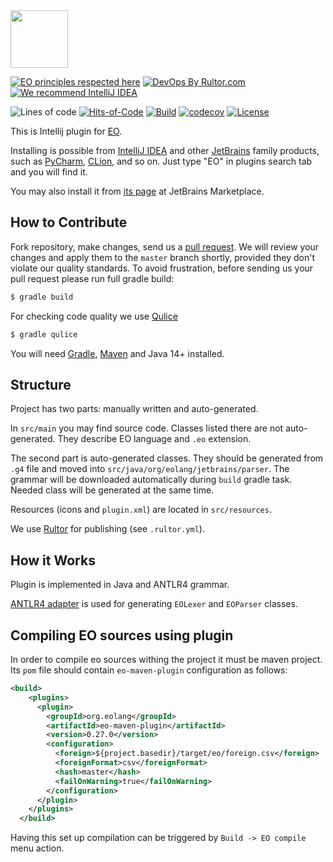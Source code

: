 <img src="https://www.yegor256.com/images/books/elegant-objects/cactus.svg" height="92px" />

[![EO principles respected here](https://www.elegantobjects.org/badge.svg)](https://www.elegantobjects.org)
[![DevOps By Rultor.com](http://www.rultor.com/b/objectionary/eo)](http://www.rultor.com/p/objectionary/eo)
[![We recommend IntelliJ IDEA](https://www.elegantobjects.org/intellij-idea.svg)](https://www.jetbrains.com/idea/)

![Lines of code](https://img.shields.io/tokei/lines/github/objectionary/eo-intellij-plugin)
[![Hits-of-Code](https://hitsofcode.com/github/objectionary/eo-intellij-plugin)](https://hitsofcode.com/view/github/objectionary/eo-intellij-plugin)
[![Build](https://img.shields.io/github/workflow/status/objectionary/eo-intellij-plugin/Java%20CI)](https://github.com/yasamprom/eo-intellij-plugin/actions/workflows/build.yaml)
[![codecov](https://codecov.io/gh/objectionary/eo-intellij-plugin/branch/master/graph/badge.svg)](https://codecov.io/gh/objectionary/eo-intellij-plugin)
[![License](https://img.shields.io/badge/license-MIT-green.svg)](https://github.com/objectionary/eo/blob/master/LICENSE.txt)

This is Intellij plugin for [EO](https://github.com/objectionary/eo).

Installing is possible from [IntelliJ IDEA](https://www.jetbrains.com/idea/)
and other [JetBrains](https://www.jetbrains.com/) family products, such
as [PyCharm](https://www.jetbrains.com/ru-ru/pycharm/), [CLion](https://www.jetbrains.com/ru-ru/clion/), and so on. Just type "EO" in plugins search tab and you will find it.

You may also install it from [its page](https://plugins.jetbrains.com/plugin/19460-eo)
at JetBrains Marketplace.

## How to Contribute

Fork repository, make changes, send us a [pull request](https://www.yegor256.com/2014/04/15/github-guidelines.html).
We will review your changes and apply them to the `master` branch shortly,
provided they don't violate our quality standards. To avoid frustration,
before sending us your pull request please run full gradle build:

```bash
$ gradle build
```
For checking code quality we use [Qulice](https://www.qulice.com/index.html)

```bash
$ gradle qulice
```

You will need [Gradle](https://gradle.org/guides/), [Maven](https://maven.apache.org/) and Java 14+ installed.



## Structure

Project has two parts: manually written and auto-generated.

In `src/main` you may find source code. Classes listed there are not auto-generated. They describe EO language and `.eo` extension.

The second part is auto-generated classes. They should be generated from `.g4` file and moved into
`src/java/org/eolang/jetbrains/parser`. The grammar will be downloaded automatically
during `build` gradle task. Needed class will be generated at the same time.

Resources (icons and `plugin.xml`) are located in `src/resources`.

We use [Rultor](https://github.com/yegor256/rultor) for publishing (see `.rultor.yml`).

## How it Works

Plugin is implemented in Java and ANTLR4 grammar.

[ANTLR4 adapter](https://github.com/antlr/antlr4-intellij-adaptor) is used for generating `EOLexer` and `EOParser` classes.

## Compiling EO sources using plugin

In order to compile eo sources withing the project it must be maven project.
Its `pom` file should contain `eo-maven-plugin` configuration as follows:
```xml
<build>
    <plugins>
      <plugin>
        <groupId>org.eolang</groupId>
        <artifactId>eo-maven-plugin</artifactId>
        <version>0.27.0</version>
        <configuration>
          <foreign>${project.basedir}/target/eo/foreign.csv</foreign>
          <foreignFormat>csv</foreignFormat>
          <hash>master</hash>
          <failOnWarning>true</failOnWarning>
        </configuration>
      </plugin>
    </plugins>
  </build>
```
Having this set up compilation can be triggered by `Build -> EO compile` menu action.

